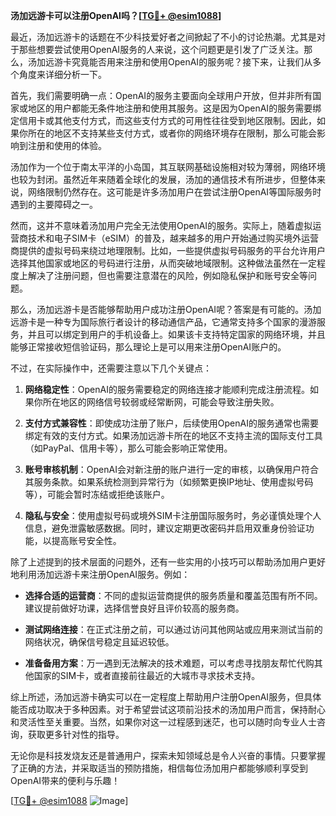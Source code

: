 **汤加远游卡可以注册OpenAI吗？[[TG💪+ @esim1088](https://t.me/s/esim1088)]**

最近，汤加远游卡的话题在不少科技爱好者之间掀起了不小的讨论热潮。尤其是对于那些想要尝试使用OpenAI服务的人来说，这个问题更是引发了广泛关注。那么，汤加远游卡究竟能否用来注册和使用OpenAI的服务呢？接下来，让我们从多个角度来详细分析一下。

首先，我们需要明确一点：OpenAI的服务主要面向全球用户开放，但并非所有国家或地区的用户都能无条件地注册和使用其服务。这是因为OpenAI的服务需要绑定信用卡或其他支付方式，而这些支付方式的可用性往往受到地区限制。因此，如果你所在的地区不支持某些支付方式，或者你的网络环境存在限制，那么可能会影响到注册和使用的体验。

汤加作为一个位于南太平洋的小岛国，其互联网基础设施相对较为薄弱，网络环境也较为封闭。虽然近年来随着全球化的发展，汤加的通信技术有所进步，但整体来说，网络限制仍然存在。这可能是许多汤加用户在尝试注册OpenAI等国际服务时遇到的主要障碍之一。

然而，这并不意味着汤加用户完全无法使用OpenAI的服务。实际上，随着虚拟运营商技术和电子SIM卡（eSIM）的普及，越来越多的用户开始通过购买境外运营商提供的虚拟号码来绕过地理限制。比如，一些提供虚拟号码服务的平台允许用户选择其他国家或地区的号码进行注册，从而突破地域限制。这种做法虽然在一定程度上解决了注册问题，但也需要注意潜在的风险，例如隐私保护和账号安全等问题。

那么，汤加远游卡是否能够帮助用户成功注册OpenAI呢？答案是有可能的。汤加远游卡是一种专为国际旅行者设计的移动通信产品，它通常支持多个国家的漫游服务，并且可以绑定到用户的手机设备上。如果该卡支持特定国家的网络环境，并且能够正常接收短信验证码，那么理论上是可以用来注册OpenAI账户的。

不过，在实际操作中，还需要注意以下几个关键点：

1. **网络稳定性**：OpenAI的服务需要稳定的网络连接才能顺利完成注册流程。如果你所在地区的网络信号较弱或经常断网，可能会导致注册失败。
   
2. **支付方式兼容性**：即使成功注册了账户，后续使用OpenAI的服务通常也需要绑定有效的支付方式。如果汤加远游卡所在的地区不支持主流的国际支付工具（如PayPal、信用卡等），那么可能会影响正常使用。

3. **账号审核机制**：OpenAI会对新注册的账户进行一定的审核，以确保用户符合其服务条款。如果系统检测到异常行为（如频繁更换IP地址、使用虚拟号码等），可能会暂时冻结或拒绝该账户。

4. **隐私与安全**：使用虚拟号码或境外SIM卡注册国际服务时，务必谨慎处理个人信息，避免泄露敏感数据。同时，建议定期更改密码并启用双重身份验证功能，以提高账号安全性。

除了上述提到的技术层面的问题外，还有一些实用的小技巧可以帮助汤加用户更好地利用汤加远游卡来注册OpenAI服务。例如：

- **选择合适的运营商**：不同的虚拟运营商提供的服务质量和覆盖范围有所不同。建议提前做好功课，选择信誉良好且评价较高的服务商。
  
- **测试网络连接**：在正式注册之前，可以通过访问其他网站或应用来测试当前的网络状况，确保信号稳定且延迟较低。

- **准备备用方案**：万一遇到无法解决的技术难题，可以考虑寻找朋友帮忙代购其他国家的SIM卡，或者直接前往最近的大城市寻求技术支持。

综上所述，汤加远游卡确实可以在一定程度上帮助用户注册OpenAI服务，但具体能否成功取决于多种因素。对于希望尝试这项前沿技术的汤加用户而言，保持耐心和灵活性至关重要。当然，如果你对这一过程感到迷茫，也可以随时向专业人士咨询，获取更多针对性的指导。

无论你是科技发烧友还是普通用户，探索未知领域总是令人兴奋的事情。只要掌握了正确的方法，并采取适当的预防措施，相信每位汤加用户都能够顺利享受到OpenAI带来的便利与乐趣！

[[TG💪+ @esim1088](https://t.me/s/esim1088) ![Image](https://i.postimg.cc/4NQfJmqS/Snipaste-2025-05-13-00-14-12.png)]